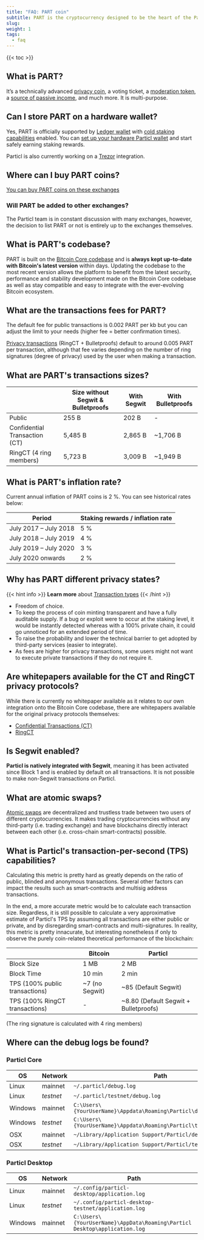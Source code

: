 ```yaml
---
title: "FAQ: PART coin"
subtitle: PART is the cryptocurrency designed to be the heart of the Particl ecosystem and acts as the fuel that makes it run
slug:
weight: 1
tags:
  - faq
---
```


{{< toc >}}

## What is PART?

It’s a technically advanced [privacy coin](/learn/privacy/transaction-types), a voting ticket, a [moderation token](/learn/marketplace/governance), a [source of passive income](/learn/staking/intro), and much more. It is multi-purpose.

## Can I store PART on a hardware wallet?

Yes, PART is officially supported by [Ledger wallet](/learn/wallets/hardware) with [cold staking capabilities](/learn/staking/intro#cold-staking) enabled. You can [set up your hardware Particl wallet](/tutorial/wallets/ledger) and start safely earning staking rewards.

Particl is also currently working on a [Trezor](/tutorial/wallets/trezor) integration.

## Where can I buy PART coins?

[You can buy PART coins on these exchanges](https://particl.io/part-exchanges)

### Will PART be added to other exchanges?

The Particl team is in constant discussion with many exchanges, however, the decision to list PART or not is entirely up to the exchanges themselves.

## What is PART's codebase?

PART is built on the [Bitcoin Core codebase](/learn/blockchain/bitcoin-codebase) and is **always kept up-to-date with Bitcoin's latest version** within days. Updating the codebase to the most recent version allows the platform to benefit from the latest security, performance and stability development made on the Bitcoin Core codebase as well as stay compatible and easy to integrate with the ever-evolving Bitcoin ecosystem.

## What are the transactions fees for PART?

The default fee for public transactions is 0.002 PART per kb but you can adjust the limit to your needs (higher fee = better confirmation times).

[Privacy transactions](/learn/privacy/transaction-types) (RingCT + Bulletproofs) default to around 0.005 PART per transaction, although that fee varies depending on the number of ring signatures (degree of privacy) used by the user when making a transaction.

## What are PART's transactions sizes?

|   | Size without Segwit & Bulletproofs  | With Segwit | With Bulletproofs |
|---|-------------------------------------|-------------|-------------------|
| Public                        | 255 B   | 202 B       | -                 |
| Confidential Transaction (CT) | 5,485 B | 2,865 B     | ~1,706 B          |
| RingCT (4 ring members)       | 5,723 B | 3,009 B     | ~1,949 B          |


## What is PART's inflation rate?

Current annual inflation of PART coins is 2 %. You can see historical rates below:

| Period | Staking rewards / inflation rate |
|--------|----------------------------------|
| July 2017 – July 2018               | 5 % |
| July 2018 – July 2019               | 4 % |
| July 2019 – July 2020               | 3 % |
| July 2020 onwards                   | 2 % |

## Why has PART different privacy states?

{{< hint info >}}
**Learn more** about [Transaction types](/learn/privacy/transaction-types)
{{< /hint >}}

  * Freedom of choice.
  * To keep the process of coin minting transparent and have a fully auditable supply. If a bug or exploit were to occur at the staking level, it would be instantly detected whereas with a 100% private chain, it could go unnoticed for an extended period of time.
  * To raise the probability and lower the technical barrier to get adopted by third-party services (easier to integrate).
  * As fees are higher for privacy transactions, some users might not want to execute private transactions if they do not require it.

## Are whitepapers available for the CT and RingCT privacy protocols?

While there is currently no whitepaper available as it relates to our own integration onto the Bitcoin Core codebase, there are whitepapers available for the original privacy protocols themselves:

* [Confidential Transactions (CT)](https://elementsproject.org/elements/confidential-transactions/investigation.html)
* [RingCT](https://eprint.iacr.org/2015/1098.pdf)

## Is Segwit enabled?

**Particl is natively integrated with Segwit**, meaning it has been activated since Block 1 and is enabled by default on all transactions. It is not possible to make non-Segwit transactions on Particl.

## What are atomic swaps?

[Atomic swaps](https://github.com/particl/atomicswap) are decentralized and trustless trade between two users of different cryptocurrencies. It makes trading cryptocurrencies without any third-party (i.e. trading exchange) and have blockchains directly interact between each other (i.e. cross-chain smart-contracts) possible.

## What is Particl's transaction-per-second (TPS) capabilities?

Calculating this metric is pretty hard as greatly depends on the ratio of public, blinded and anonymous transactions. Several other factors can impact the results such as smart-contracts and multisig address transactions.

In the end, a more accurate metric would be to calculate each transaction size. Regardless, it is still possible to calculate a very approximative estimate of Particl's TPS by assuming all transactions are either public or private, and by disregarding smart-contracts and multi-signatures. In reality, this metric is pretty innacurate, but interesting nonetheless if only to observe the purely coin-related theoretical performance of the blockchain:


|                                | Bitcoin        | Particl               |
|--------------------------------|----------------|-----------------------|
| Block Size                     | 1 MB           | 2 MB                  |
| Block Time                     | 10 min         | 2 min                 |
| TPS (100% public transactions) | ~7 (no Segwit) | ~85 (Default Segwit)  |
| TPS (100% RingCT transactions) | -              | ~8.80 (Default Segwit + Bulletproofs) |

(The ring signature is calculated with 4 ring members)

## Where can the debug logs be found?

### Particl Core

| OS              | Network   | Path
|-----------------|-----------|----------------------------------------------
| Linux           | mainnet   | `~/.particl/debug.log`
| Linux           | _testnet_ | `~/.particl/testnet/debug.log`
| Windows         | mainnet   | `C:\Users\{YourUserName}\Appdata\Roaming\Particl\debug.log`
| Windows         | _testnet_ | `C:\Users\{YourUserName}\Appdata\Roaming\Particl\testnet\debug.log`
| OSX             | mainnet   | `~/Library/Application Support/Particl/debug.log`
| OSX             | _testnet_ | `~/Library/Application Support/Particl/testnet/debug.log`


### Particl Desktop

| OS              | Network   | Path
|-----------------|-----------|----------------------------------------------
| Linux           | mainnet   | `~/.config/particl-desktop/application.log`
| Linux           | _testnet_ | `~/.config/particl-desktop-testnet/application.log`
| Windows         | mainnet   | `C:\Users\{YourUserName}\AppData\Roaming\Particl Desktop\application.log`

